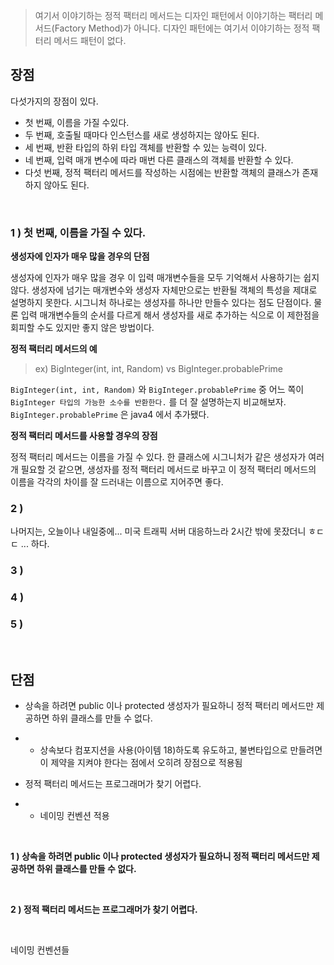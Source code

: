 > 여기서 이야기하는 정적 팩터리 메서드는 디자인 패턴에서 이야기하는 팩터리 메서드(Factory Method)가 아니다. 디자인 패턴에는 여기서 이야기하는 정적 팩터리 메서드 패턴이 없다.

## 장점

다섯가지의 장점이 있다.

- 첫 번째, 이름을 가질 수있다.
- 두 번째, 호출될 때마다 인스턴스를 새로 생성하지는 않아도 된다.
- 세 번째, 반환 타입의 하위 타입 객체를 반환할 수 있는 능력이 있다.
- 네 번째, 입력 매개 변수에 따라 매번 다른 클래스의 객체를 반환할 수 있다.
- 다섯 번째, 정적 팩터리 메서드를 작성하는 시점에는 반환할 객체의 클래스가 존재하지 않아도 된다.

<br>

### 1 ) 첫 번째, 이름을 가질 수 있다.

**생성자에 인자가 매우 많을 경우의 단점**

생성자에 인자가 매우 많을 경우 이 입력 매개변수들을 모두 기억해서 사용하기는 쉽지 않다. 생성자에 넘기는 매개변수와 생성자 자체만으로는 반환될 객체의 특성을 제대로 설명하지 못한다. 시그니처 하나로는 생성자를 하나만 만들수 있다는 점도 단점이다. 물론 입력 매개변수들의 순서를 다르게 해서 생성자를 새로 추가하는 식으로 이 제한점을 회피할 수도 있지만 좋지 않은 방법이다.<br>

**정적 팩터리 메서드의 예**<br>

> ex) BigInteger(int, int, Random) vs BigInteger.probablePrime<br>

`BigInteger(int, int, Random)` 와 `BigInteger.probablePrime` 중 어느 쪽이 `BigInteger 타입의 가능한 소수를 반환한다.`  를 더 잘 설명하는지 비교해보자.  `BigInteger.probablePrime` 은 java4 에서 추가됐다. <br>

**정적 팩터리 메서드를 사용할 경우의 장점**<br>

정적 팩터리 메서드는 이름을 가질 수 있다. 한 클래스에 시그니처가 같은 생성자가 여러 개 필요할 것 같으면, 생성자를 정적 팩터리 메서드로 바꾸고 이 정적 팩터리 메서드의 이름을 각각의 차이를 잘 드러내는 이름으로 지어주면 좋다.<br>

### 2 )

나머지는, 오늘이나 내일중에... 미국 트래픽 서버 대응하느라 2시간 밖에 못잤더니 ㅎㄷㄷ ... 하다.<br>

### 3 )

### 4 )

### 5 )

<br>

## 단점

- 상속을 하려면 public 이나 protected 생성자가 필요하니 정적 팩터리 메서드만 제공하면 하위 클래스를 만들 수 없다.

- - 상속보다 컴포지션을 사용(아이템 18)하도록 유도하고, 불변타입으로 만들려면 이 제약을 지켜야 한다는 점에서 오히려 장점으로 적용됨

- 정적 팩터리 메서드는 프로그래머가 찾기 어렵다.

- - 네이밍 컨벤션 적용

<br>

**1 ) 상속을 하려면 public 이나 protected 생성자가 필요하니 정적 팩터리 메서드만 제공하면 하위 클래스를 만들 수 없다.**

<br>

**2 ) 정적 팩터리 메서드는 프로그래머가 찾기 어렵다.**

<br>

네이밍 컨벤션들